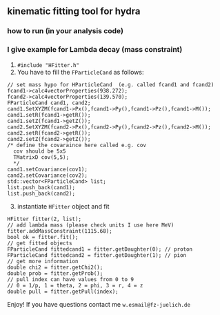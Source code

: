## kinematic fitting tool for hydra  
### how to run (in your analysis code)  
### I give example for Lambda decay (mass constraint)
1. `#include "HFitter.h"`
2. You have to fill the `FParticleCand` as follows:  
```
// set mass hypo for HParticleCand  (e.g. called fcand1 and fcand2)
fcand1->calc4vectorProperties(938.272);
fcand2->calc4vectorProperties(139.570);
FParticleCand cand1, cand2;
cand1.SetXYZM(fcand1->Px(),fcand1->Py(),fcand1->Pz(),fcand1->M());
cand1.setR(fcand1->getR());
cand1.setZ(fcand1->getZ());
cand2.SetXYZM(fcand2->Px(),fcand2->Py(),fcand2->Pz(),fcand2->M());
cand2.setR(fcand2->getR());
cand2.setZ(fcand2->getZ());
/* define the covaraince here called e.g. cov
  cov should be 5x5
  TMatrixD cov(5,5);
  */
cand1.setCovariance(cov1);
cand2.setCovariance(cov2);
std::vector<FParticleCand> list;
list.push_back(cand1);
list.push_back(cand2);
```
3. instantiate `HFitter` object and fit   
```
HFitter fitter(2, list);
// add lambda mass (please check units I use here MeV)
fitter.addMassConstraint(1115.68); 
bool ok = fitter.fit();
// get fitted objects
FParticleCand fittedcand1 = fitter.getDaughter(0); // proton
FParticleCand fittedcand2 = fitter.getDaughter(1); // pion
// get more information
double chi2 = fitter.getChi2();
double prob = fitter.getProb();
// pull index can have values from 0 to 9 
// 0 = 1/p, 1 = theta, 2 = phi, 3 = r, 4 = z
double pull = fitter.getPull(index); 
```

Enjoy!
If you have questions contact me `w.esmail@fz-juelich.de`
